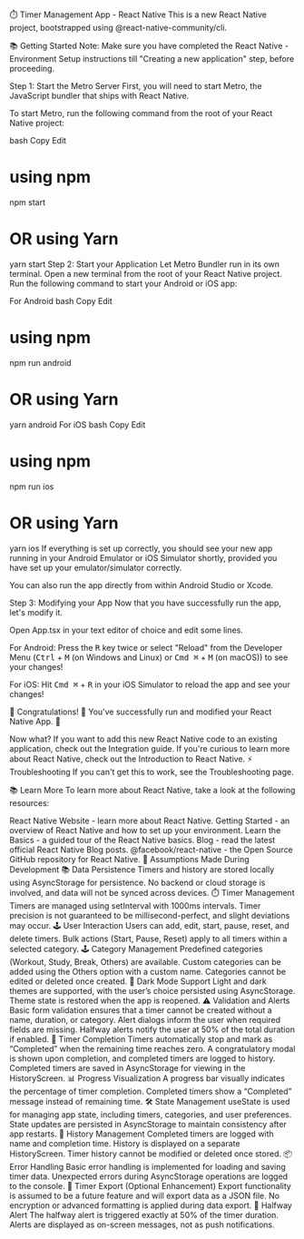 
⏱️ Timer Management App - React Native
This is a new React Native project, bootstrapped using @react-native-community/cli.

📚 Getting Started
Note: Make sure you have completed the React Native - Environment Setup instructions till "Creating a new application" step, before proceeding.

Step 1: Start the Metro Server
First, you will need to start Metro, the JavaScript bundler that ships with React Native.

To start Metro, run the following command from the root of your React Native project:

bash
Copy
Edit
# using npm
npm start

# OR using Yarn
yarn start
Step 2: Start your Application
Let Metro Bundler run in its own terminal. Open a new terminal from the root of your React Native project. Run the following command to start your Android or iOS app:

For Android
bash
Copy
Edit
# using npm
npm run android

# OR using Yarn
yarn android
For iOS
bash
Copy
Edit
# using npm
npm run ios

# OR using Yarn
yarn ios
If everything is set up correctly, you should see your new app running in your Android Emulator or iOS Simulator shortly, provided you have set up your emulator/simulator correctly.

You can also run the app directly from within Android Studio or Xcode.

Step 3: Modifying your App
Now that you have successfully run the app, let's modify it.

Open App.tsx in your text editor of choice and edit some lines.

For Android: Press the <kbd>R</kbd> key twice or select "Reload" from the Developer Menu (<kbd>Ctrl</kbd> + <kbd>M</kbd> (on Windows and Linux) or <kbd>Cmd ⌘</kbd> + <kbd>M</kbd> (on macOS)) to see your changes!

For iOS: Hit <kbd>Cmd ⌘</kbd> + <kbd>R</kbd> in your iOS Simulator to reload the app and see your changes!

🎉 Congratulations! :tada:
You've successfully run and modified your React Native App. :partying_face:

Now what?
If you want to add this new React Native code to an existing application, check out the Integration guide.
If you're curious to learn more about React Native, check out the Introduction to React Native.
⚡ Troubleshooting
If you can't get this to work, see the Troubleshooting page.

📚 Learn More
To learn more about React Native, take a look at the following resources:

React Native Website - learn more about React Native.
Getting Started - an overview of React Native and how to set up your environment.
Learn the Basics - a guided tour of the React Native basics.
Blog - read the latest official React Native Blog posts.
@facebook/react-native - the Open Source GitHub repository for React Native.
📄 Assumptions Made During Development
📚 Data Persistence
Timers and history are stored locally using AsyncStorage for persistence.
No backend or cloud storage is involved, and data will not be synced across devices.
⏱️ Timer Management
Timers are managed using setInterval with 1000ms intervals.
Timer precision is not guaranteed to be millisecond-perfect, and slight deviations may occur.
🕹️ User Interaction
Users can add, edit, start, pause, reset, and delete timers.
Bulk actions (Start, Pause, Reset) apply to all timers within a selected category.
🕹️ Category Management
Predefined categories (Workout, Study, Break, Others) are available.
Custom categories can be added using the Others option with a custom name.
Categories cannot be edited or deleted once created.
🎨 Dark Mode Support
Light and dark themes are supported, with the user’s choice persisted using AsyncStorage.
Theme state is restored when the app is reopened.
⚠️ Validation and Alerts
Basic form validation ensures that a timer cannot be created without a name, duration, or category.
Alert dialogs inform the user when required fields are missing.
Halfway alerts notify the user at 50% of the total duration if enabled.
🎉 Timer Completion
Timers automatically stop and mark as “Completed” when the remaining time reaches zero.
A congratulatory modal is shown upon completion, and completed timers are logged to history.
Completed timers are saved in AsyncStorage for viewing in the HistoryScreen.
📊 Progress Visualization
A progress bar visually indicates the percentage of timer completion.
Completed timers show a “Completed” message instead of remaining time.
🛠️ State Management
useState is used for managing app state, including timers, categories, and user preferences.
State updates are persisted in AsyncStorage to maintain consistency after app restarts.
📑 History Management
Completed timers are logged with name and completion time.
History is displayed on a separate HistoryScreen.
Timer history cannot be modified or deleted once stored.
📦 Error Handling
Basic error handling is implemented for loading and saving timer data.
Unexpected errors during AsyncStorage operations are logged to the console.
📝 Timer Export (Optional Enhancement)
Export functionality is assumed to be a future feature and will export data as a JSON file.
No encryption or advanced formatting is applied during data export.
🔔 Halfway Alert
The halfway alert is triggered exactly at 50% of the timer duration.
Alerts are displayed as on-screen messages, not as push notifications.
